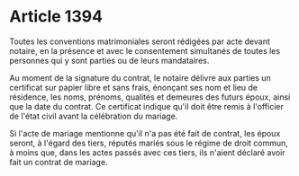 # Article 1394

Toutes les conventions matrimoniales seront rédigées par acte devant notaire, en la présence et avec le consentement simultanés de toutes les personnes qui y sont parties ou de leurs mandataires.

Au moment de la signature du contrat, le notaire délivre aux parties un certificat sur papier libre et sans frais, énonçant ses nom et lieu de résidence, les noms, prénoms, qualités et demeures des futurs époux, ainsi que la date du contrat. Ce certificat  indique qu'il doit être remis à l'officier de l'état civil avant la célébration du mariage.

Si l'acte de mariage mentionne qu'il n'a pas été fait de contrat, les époux seront, à l'égard des tiers, réputés mariés sous le régime de droit commun, à moins que, dans les actes passés avec ces tiers, ils n'aient déclaré avoir fait un contrat de mariage.
